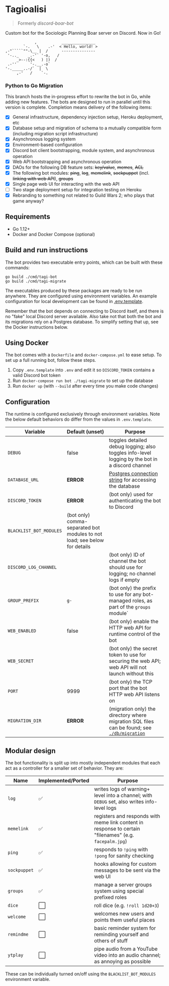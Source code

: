# Tagioalisi

> Formerly _discord-boar-bot_

Custom bot for the Sociologic Planning Boar server on Discord. Now in Go!

                 ,           _______________
            `-.   \    .-'  < Hello, world! >
    ,-"`````""-\__ |  /      ---------------
     '-.._    _.-'` '-o,   /
         _>--:{{<   ) |)  /
     .-''      '-.__.-o`
    '-._____..-/`  |  \
         ,-'   /    `-.

### Python to Go Migration

This branch hosts the in-progress effort to rewrite the bot in Go, while adding new features.
The bots are designed to run in parallel until this version is complete. Completion means 
delivery of the following items:

- [x] General infrastructure, dependency injection setup, Heroku deployment, etc
- [x] Database setup and migration of schema to a mutually compatible form (including migration script infrastructure)
- [x] Asynchronous logging system
- [x] Environment-based configuration
- [x] Discord bot client bootstrapping, module system, and asynchronous operation
- [x] Web API bootstrapping and asynchronous operation
- [x] DAOs for the following DB feature sets: ~~key/value~~, ~~memes~~, ~~ACL~~
- [x] The following bot modules: ~~ping~~, ~~log~~, ~~memelink~~, ~~sockpuppet~~ (incl. ~~linking with web API~~), ~~groups~~
- [x] Single page web UI for interacting with the web API
- [ ] Two stage deployment setup for integration testing on Heroku
- [x] Rebranding to something not related to Guild Wars 2; who plays that game anyway?

## Requirements

* Go 1.12+
* Docker and Docker Compose (optional)

## Build and run instructions

The bot provides two executable entry points, which can be built with these commands:

    go build ./cmd/tagi-bot
    go build ./cmd/tagi-migrate
    
The executables produced by these packages are ready to be run anywhere. They are configured
using environment variables. An example configuration for local development can be found
in [.env.template](./.env.template).

Remember that the bot depends on connecting to Discord itself, and there is no "fake" local
Discord server available. Also take not that both the bot and its migrations rely on a
Postgres database. To simplify setting that up, see the Docker instructions below.

## Using Docker

The bot comes with a `Dockerfile` and `docker-compose.yml` to ease setup. To set up a full
running bot, follow these steps.

1. Copy `.env.template` into `.env` and edit it so `DISCORD_TOKEN` contains a valid Discord bot token 
2. Run `docker-compose run bot ./tagi-migrate` to set up the database
3. Run `docker up` (with `--build` after every time you make code changes)

## Configuration

The runtime is configured exclusively through environment variables. Note the below default behaviors
do differ from the values in `.env.template`.

| Variable | Default (unset) | Purpose |
| --- | --- | --- |
| `DEBUG` | false | toggles detailed debug logging; also toggles info-level logging by the bot in a discord channel |
| `DATABASE_URL` | **ERROR** | [Postgres connection string](https://www.postgresql.org/docs/current/libpq-connect.html#LIBPQ-CONNSTRING) for accessing the database |
| `DISCORD_TOKEN` | **ERROR** | (bot only) used for authenticating the bot to Discord |
| `BLACKLIST_BOT_MODULES` | (bot only) comma-separated bot modules to not load; see below for details |
| `DISCORD_LOG_CHANNEL` | | (bot only) ID of channel the bot should use for logging; no channel logs if empty |
| `GROUP_PREFIX` | `g-` | (bot only) the prefix to use for any bot-managed roles, as part of the `groups` module` |
| `WEB_ENABLED` | false | (bot only) enable the HTTP web API for runtime control of the bot |
| `WEB_SECRET` | | (bot only) the secret token to use for securing the web API; web API will not launch without this |
| `PORT` | 9999 | (bot only) the TCP port that the bot HTTP web API listens on |
| `MIGRATION_DIR` | **ERROR** | (migration only) the directory where migration SQL files can be found; see [`./db/migration`](./db/migration) |

## Modular design

The bot functionality is split up into mostly independent modules that each act as a controller for a smaller set of behavior. They are:

| Name | Implemented/Ported | Purpose |
| --- | --- | --- |
| `log` | ✅ | writes logs of warning+ level into a channel; with `DEBUG` set, also writes info-level logs |
| `memelink` | ✅ | registers and responds with meme link content in response to certain "filenames" (e.g. `facepalm.jpg`)  |
| `ping` | ✅ | responds to `!ping` with `!pong` for sanity checking |
| `sockpuppet` | ✅ | hooks allowing for custom messages to be sent via the web UI |
| `groups` | ✅ | manage a server groups system using special prefixed roles |
| `dice` | ⬜️ | roll dice (e.g. `!roll 1d20+3`) |
| `welcome` | ⬜️ | welcomes new users and points them useful places|
| `remindme` | ⬜️ | basic reminder system for reminding yourself and others of stuff |
| `ytplay` | ⬜️ | pipe audio from a YouTube video into an audio channel; as annoying as possible |

These can be individually turned on/off using the `BLACKLIST_BOT_MODULES` environment variable. 
